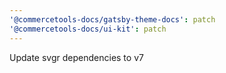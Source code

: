 ```yaml
---
'@commercetools-docs/gatsby-theme-docs': patch
'@commercetools-docs/ui-kit': patch
---
```


Update svgr dependencies to v7
